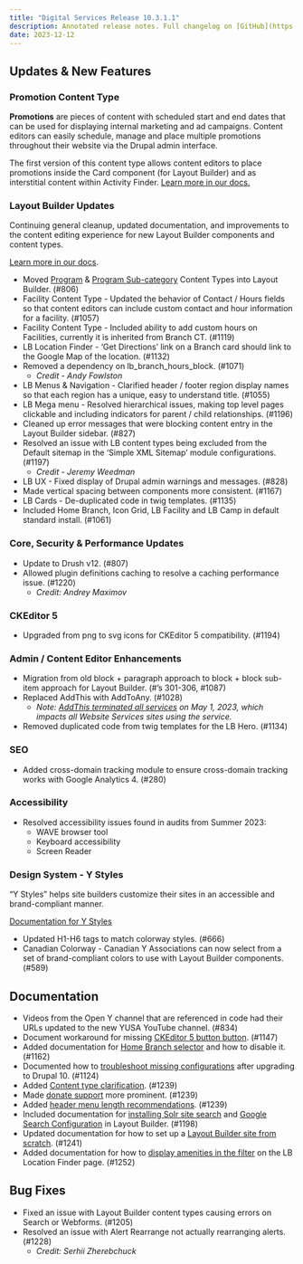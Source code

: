 ```yaml
---
title: "Digital Services Release 10.3.1.1"
description: Annotated release notes. Full changelog on [GitHub](https://github.com/YCloudYUSA/yusaopeny/releases/tag/10.3.1.1)
date: 2023-12-12
---
```


## Updates & New Features

### Promotion Content Type

**Promotions** are pieces of content with scheduled start and end dates that can be used for displaying internal marketing and ad campaigns. Content editors can easily schedule, manage and place multiple promotions throughout their website via the Drupal admin interface.

The first version of this content type allows content editors to place promotions inside the Card component (for Layout Builder) and as interstitial content within Activity Finder.  [Learn more in our docs.](https://ds-docs.y.org/docs/user-documentation/content-types/promotion/)

### Layout Builder Updates

Continuing general cleanup, updated documentation, and improvements to the content editing experience for new Layout Builder components and content types.

[Learn more in our docs](https://ds-docs.y.org/docs/user-documentation/layout-builder/).

* Moved [Program](https://ds-docs.y.org/docs/user-documentation/content-types/program/#customizing-with-layout-builder) & [Program Sub-category](https://ds-docs.y.org/docs/user-documentation/content-types/program/#customizing-with-layout-builder) Content Types into Layout Builder. (#806)
* Facility Content Type - Updated the behavior of Contact / Hours fields so that content editors can include custom contact and hour information for a facility. (#1057)
* Facility Content Type - Included ability to add custom hours on Facilities, currently it is inherited from Branch CT. (#1119)
* LB Location Finder - ‘Get Directions’ link on a Branch card should link to the Google Map of the location. (#1132)
* Removed a dependency on lb_branch_hours_block. (#1071)
    * _Credit - Andy Fowlston_
* LB Menus & Navigation - Clarified header / footer region display names so that each region has a unique, easy to understand title. (#1055)
* LB Mega menu - Resolved hierarchical issues, making top level pages clickable and including indicators for parent / child relationships. (#1196)
* Cleaned up error messages that were blocking content entry in the Layout Builder sidebar. (#827)
* Resolved an issue with LB content types being excluded from the Default sitemap in the ‘Simple XML Sitemap’ module configurations. (#1197)
    * _Credit - Jeremy Weedman_
* LB UX - Fixed display of Drupal admin warnings and messages. (#828)
* Made vertical spacing between components more consistent. (#1167)
* LB Cards - De-duplicated code in twig templates. (#1135)
* Included Home Branch, Icon Grid, LB Facility and LB Camp in default standard install. (#1061)

### Core, Security & Performance Updates

* Update to Drush v12. (#807)
* Allowed plugin definitions caching to resolve a caching performance issue. (#1220)
    * _Credit: Andrey Maximov_

### CKEditor 5

* Upgraded from png to svg icons for CKEditor 5 compatibility. (#1194)

### Admin / Content Editor Enhancements

* Migration from old block + paragraph approach to block + block sub-item approach for Layout Builder. (#’s 301-306, #1087)
* Replaced AddThis with AddToAny. (#1028)
    * _Note: [AddThis terminated all services](https://www.addthis.com/) on May 1, 2023, which impacts all Website Services sites using the service._
* Removed duplicated code from twig templates for the LB Hero. (#1134)

### SEO

* Added cross-domain tracking module to ensure cross-domain tracking works with Google Analytics 4. (#280)

### Accessibility

* Resolved accessibility issues found in audits from Summer 2023:
    * WAVE browser tool
    * Keyboard accessibility
    * Screen Reader

### Design System - Y Styles

“Y Styles” helps site builders customize their sites in an accessible and brand-compliant manner.

[Documentation for Y Styles](https://ds-docs.y.org/docs/user-documentation/layout-builder/advanced-options/)

* Updated H1-H6 tags to match colorway styles. (#666)
* Canadian Colorway - Canadian Y Associations can now select from a set of brand-compliant colors to use with Layout Builder components. (#589)

## Documentation

* Videos from the Open Y channel that are referenced in code had their URLs updated to the new YUSA YouTube channel. (#834)
* Document workaround for missing [CKEditor 5 button button](https://ds-docs.y.org/docs/user-documentation/text-editor/adding-links/#using-button-classes). (#1147)
* Added documentation for [Home Branch selector](https://ds-docs.y.org/docs/user-documentation/content-types/branch/#home-branch-selector) and how to disable it. (#1162)
* Documented how to [troubleshoot missing configurations](https://ds-docs.y.org/docs/development/development-faq/#upgrade-troubleshooting) after upgrading to Drupal 10. (#1124)
* Added [Content type clarification](https://ds-docs.y.org/docs/user-documentation/content-types/). (#1239)
* Made [donate support](https://ds-docs.y.org/docs/user-documentation/layout-builder/donate/) more prominent. (#1239)
* Added [header menu length recommendations](https://ds-docs.y.org/docs/user-documentation/layout-builder/header-footer/#main-navigation). (#1239)
* Included documentation for [installing Solr site search](https://ds-docs.y.org/docs/development/googlecustomsearchconfiguration/#layout-builder-and-google-search) and [Google Search Configuration](https://ds-docs.y.org/docs/development/googlecustomsearchconfiguration/#layout-builder-and-google-search) in Layout Builder. (#1198)
* Updated documentation for how to set up a [Layout Builder site from scratch](https://ds-docs.y.org/docs/howto/set-up-lb/). (#1241)
* Added documentation for how to [display amenities in the filter](https://deploy-preview-71--sparkling-souffle-4f78b0.netlify.app/docs/user-documentation/layout-builder/location-finder/#hierarchical-parentchild-amenities) on the LB Location Finder page. (#1252)

## Bug Fixes

* Fixed an issue with Layout Builder content types causing errors on Search or Webforms. (#1205)
* Resolved an issue with Alert Rearrange not actually rearranging alerts. (#1228)
    * _Credit: Serhii Zherebchuck_
